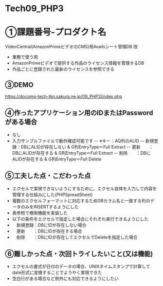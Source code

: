 # Tech09_PHP3

# ①課題番号-プロダクト名

VideoCentral(AmazonPrimeビデオのCMS)用Availsシート管理DB 改
- 業務で使う用
- AmazonPrimeビデオで提供する作品のライセンス情報を管理するDB
- 作品ごとに登録された最新のライセンスを参照できる

## ③DEMO

https://docomo-tech-tkn.sakura.ne.jp/09_PHP3/index.php

## ④作ったアプリケーション用のIDまたはPasswordがある場合

- なし
- 入力サンプルファイルで動作確認可能です
  -- ※キー：AQ列のALID
  -- 新規登録：DBにALIDが存在しない & G列EntryType＝Full Extract
  -- 更新　　：DBにALIDが存在する & G列EntryType＝Full Extract
  -- 削除　　：DBにALIDが存在する & G列EntryType＝Full Delete
  
## ⑤工夫した点・こだわった点

- エクセルで実現できないようにするために、エクセル自体を入力して内容を管理する仕組みにした(PHPSpreadSheet)
- 複数のエクセルフォーマットに対応するためDBカラム名と一致する列のデータのみをINSERTするようにした
- 表参照で検索機能を実装した
- 以下の条件をエクセルで指定した場合にそれぞれ実行できるようにした
- 　新規登録：DBにIDが存在しない場合
- 　更新　　：DBにIDが存在する場合
- 　削除　　：DBにIDが存在してエクセルでDeleteを指定した場合
 
## ⑥難しかった点・次回トライしたいこと(又は機能)

- エクセルの書式が日付のデータの場合、UNIXタイムスタンプで計算してdate形式に変換することでようやく実現できた
- 空白行がある場合など例外にも対応できるようにしたい
